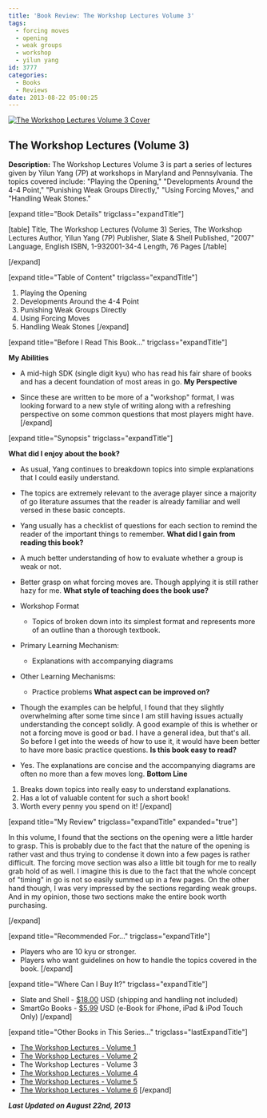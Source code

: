 ```yaml
---
title: 'Book Review: The Workshop Lectures Volume 3'
tags:
  - forcing moves
  - opening
  - weak groups
  - workshop
  - yilun yang
id: 3777
categories:
  - Books
  - Reviews
date: 2013-08-22 05:00:25
---
```


[![The Workshop Lectures Volume 3 Cover](http://www.bengozen.com/wp-content/uploads/2013/08/workshopLecturesv3.jpg)](http://www.bengozen.com/wp-content/uploads/2013/08/workshopLecturesv3.jpg)

## The Workshop Lectures (Volume 3)

**Description:** The Workshop Lectures Volume 3 is part a series of lectures given by Yilun Yang (7P) at workshops in Maryland and Pennsylvania. The topics covered include: "Playing the Opening," "Developments Around the 4-4 Point," "Punishing Weak Groups Directly," "Using Forcing Moves," and "Handling Weak Stones."

<!--more-->

[expand title="Book Details" trigclass="expandTitle"]

[table]
Title, The Workshop Lectures (Volume 3)
Series, The Workshop Lectures
Author, Yilun Yang (7P)
Publisher, Slate &amp; Shell
Published, "2007"
Language, English
ISBN, 1-932001-34-4
Length, 76 Pages
[/table]

[/expand]

[expand title="Table of Content" trigclass="expandTitle"]

1.  Playing the Opening
2.  Developments Around the 4-4 Point
3.  Punishing Weak Groups Directly
4.  Using Forcing Moves
5.  Handling Weak Stones
[/expand]

[expand title="Before I Read This Book..." trigclass="expandTitle"]

**My Abilities**

*   A mid-high SDK (single digit kyu) who has read his fair share of books and has a decent foundation of most areas in go.
**My Perspective**

*   Since these are written to be more of a "workshop" format, I was looking forward to a new style of writing along with a refreshing perspective on some common questions that most players might have.
[/expand]

[expand title="Synopsis" trigclass="expandTitle"]

**What did I enjoy about the book?**

*   As usual, Yang continues to breakdown topics into simple explanations that I could easily understand.
*   The topics are extremely relevant to the average player since a majority of go literature assumes that the reader is already familiar and well versed in these basic concepts.
*   Yang usually has a checklist of questions for each section to remind the reader of the important things to remember.
**What did I gain from reading this book?**

*   A much better understanding of how to evaluate whether a group is weak or not.
*   Better grasp on what forcing moves are. Though applying it is still rather hazy for me.
**What style of teaching does the book use?**

*   Workshop Format

    *   Topics of broken down into its simplest format and represents more of an outline than a thorough textbook.

*   Primary Learning Mechanism:

    *   Explanations with accompanying diagrams

*   Other Learning Mechanisms:

    *   Practice problems
**What aspect can be improved on?**

*   Though the examples can be helpful, I found that they slightly overwhelming after some time since I am still having issues actually understanding the concept solidly. A good example of this is whether or not a forcing move is good or bad. I have a general idea, but that's all. So before I get into the weeds of how to use it, it would have been better to have more basic practice questions.
**Is this book easy to read?**

*   Yes. The explanations are concise and the accompanying diagrams are often no more than a few moves long.
**Bottom Line**

1.  Breaks down topics into really easy to understand explanations.
2.  Has a lot of valuable content for such a short book!
3.  Worth every penny you spend on it!
[/expand]

[expand title="My Review" trigclass="expandTitle" expanded="true"]

In this volume, I found that the sections on the opening were a little harder to grasp. This is probably due to the fact that the nature of the opening is rather vast and thus trying to condense it down into a few pages is rather difficult. The forcing move section was also a little bit tough for me to really grab hold of as well. I imagine this is due to the fact that the whole concept of "timing" in go is not so easily summed up in a few pages. On the other hand though, I was very impressed by the sections regarding weak groups. And in my opinion, those two sections make the entire book worth purchasing.

[/expand]

[expand title="Recommended For..." trigclass="expandTitle"]

*   Players who are 10 kyu or stronger.
*   Players who want guidelines on how to handle the topics covered in the book.
[/expand]

[expand title="Where Can I Buy It?" trigclass="expandTitle"]

*   Slate and Shell - [$18.00](http://www.slateandshell.com/SSYY009.html) USD (shipping and handling not included)
*   SmartGo Books - [$5.99](http://www.smartgo.com/books.htm) USD (e-Book for iPhone, iPad &amp; iPod Touch Only)
[/expand]

[expand title="Other Books in This Series..." trigclass="lastExpandTitle"]

*   [The Workshop Lectures - Volume 1](http://www.bengozen.com/book-review-the-workshop-lectures-volume-1/ "Book Review: The Workshop Lectures Volume 1")
*   [The Workshop Lectures - Volume 2](http://www.bengozen.com/book-review-the-workshop-lectures-volume-2/ "Book Review: The Workshop Lectures Volume 2")
*   The Workshop Lectures - Volume 3
*   [The Workshop Lectures - Volume 4](http://www.bengozen.com/book-review-the-workshop-lectures-volume-4/ "Book Review: The Workshop Lectures Volume 4")
*   [The Workshop Lectures - Volume 5](http://www.bengozen.com/book-review-the-workshop-lectures-volume-5/ "Book Review: The Workshop Lectures Volume 5")
*   [The Workshop Lectures - Volume 6](http://www.bengozen.com/book-review-workshop-lectures-volume-6/ "Book Review: The Workshop Lectures Volume 6")
[/expand]

_**Last Updated on August 22nd, 2013**_